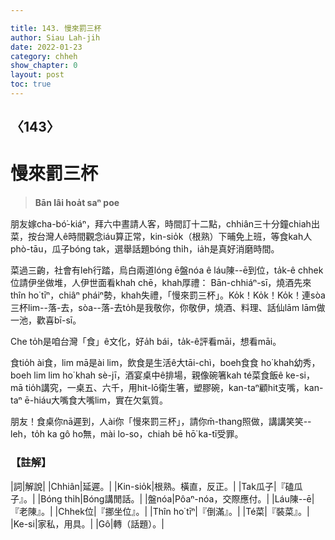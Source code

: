 ```yaml
---

title: 143. 慢來罰三杯
author: Siau Lah-jih
date: 2022-01-23
category: chheh
show_chapter: 0
layout: post
toc: true
---
```

  
## 〈143〉
# 慢來罰三杯
>**Bān lâi hoa̍t saⁿ poe**

朋友嫁cha-bó͘-kiáⁿ，拜六中晝請人客，時間訂十二點，chhiân三十分鐘chiah出菜，按台灣人ê時間觀念iáu算正常，kin-sio̍k（根熟）下晡免上班，等食kah人phò-tāu，瓜子bóng tak，選舉話題bóng thi̍h，ia̍h是真好消磨時間。

菜過三齣，社會有leh行踏，烏白兩道lóng ē盤nóa ê láu陳--ē到位，ta̍k-ê chhek位請伊坐做堆，人伊世面看khah chē，khah厚禮：
Bān-chhiáⁿ-sī，燒酒先來thîn ho͘ tīⁿ，chiâⁿ pháiⁿ勢，khah失禮，「慢來罰三杯」。Ko̍k！Ko̍k！Ko̍k！連sòa三杯lim--落-去，sòa--落-去to̍h是我敬你，你敬伊，燒酒、料理、話仙lām lām做一池，歡喜bī-sī。

Che to̍h是咱台灣「食」ê文化，好a̍h bái，ta̍k-ê評看māi，想看māi。

食tio̍h ài食，lim mā是ài lim，飲食是生活ê大tāi-chì，boeh食食 ho͘ khah幼秀，boeh lim lim ho͘ khah sè-jī，酒宴桌中ê排場，親像碗箸kah té菜食飯ê ke-si，mā tio̍h講究，一桌五、六千，用hit-lō衛生箸，塑膠碗，kan-taⁿ顧hit支嘴，kan-taⁿ ē-hiáu大嘴食大嘴lim，實在欠氣質。

朋友！食桌你nā遲到，人ài你「慢來罰三杯」，請你m̄-thang照做，講講笑笑--leh，to̍h ka gô ho͘無，mài lo-so，chiah bē hō͘ ka-tī受罪。

### 【註解】

|詞|解說|
|Chhiân|延遲。|
|Kin-sio̍k|根熟。橫直，反正。|
|Tak瓜子|『磕瓜子』。|
|Bóng thi̍h|Bóng講閒話。|
|盤nóa|Pôaⁿ-nóa，交際應付。|
|Láu陳--ē|『老陳』。|
|Chhek位|『挪坐位』。|
|Thîn ho͘ tīⁿ|『倒滿』。|
|Té菜|『裝菜』。|
|Ke-si|家私，用具。|
|Gô|轉（話題）。|
